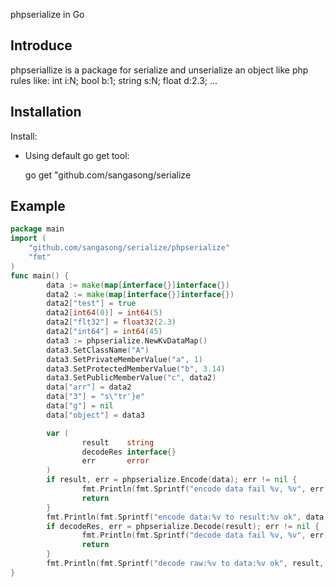 phpserialize in Go



Introduce
------------
phpseriallize is a package for serialize and unserialize an object like php
rules like:
	int  	i:N;
	bool  	b:1;
	string 	s:N;
	float  	d:2.3;
	...
	
Installation
------------

Install:

- Using default go get tool:

    go get "github.com/sangasong/serialize
    
Example
------------
```Go
package main
import (
    "github.com/sangasong/serialize/phpserialize"
    "fmt"
)
func main() {
        data := make(map[interface{}]interface{})
        data2 := make(map[interface{}]interface{})
        data2["test"] = true
        data2[int64(0)] = int64(5)
        data2["flt32"] = float32(2.3)
        data2["int64"] = int64(45)
        data3 := phpserialize.NewKvDataMap()
        data3.SetClassName("A")
        data3.SetPrivateMemberValue("a", 1)
        data3.SetProtectedMemberValue("b", 3.14)
        data3.SetPublicMemberValue("c", data2)
        data["arr"] = data2
        data["3"] = "s\"tr'}e"
        data["g"] = nil
        data["object"] = data3

        var (
                result    string
                decodeRes interface{}
                err       error
        )
        if result, err = phpserialize.Encode(data); err != nil {
                fmt.Println(fmt.Sprintf("encode data fail %v, %v", err, data))
                return
        }
        fmt.Println(fmt.Sprintf("encode data:%v to result:%v ok", data, result))
        if decodeRes, err = phpserialize.Decode(result); err != nil {
                fmt.Println(fmt.Sprintf("decode data fail %v, %v", err, result))
                return
        }
        fmt.Println(fmt.Sprintf("decode raw:%v to data:%v ok", result, decodeRes))
}

```

